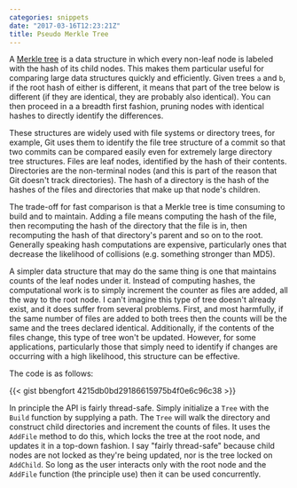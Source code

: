 ```yaml
---
categories: snippets
date: "2017-03-16T12:23:21Z"
title: Pseudo Merkle Tree
---
```


A [Merkle tree](https://en.wikipedia.org/wiki/Merkle_tree) is a data structure in which every non-leaf node is labeled with the hash of its child nodes. This makes them particular useful for comparing large data structures quickly and efficiently. Given trees `a` and `b`, if the root hash of either is different, it means that part of the tree below is different (if they are identical, they are probably also identical). You can then proceed in a a breadth first fashion, pruning nodes with identical hashes to directly identify the differences.

These structures are widely used with file systems or directory trees, for example, Git uses them to identify the file tree structure of a commit so that two commits can be compared easily even for extremely large directory tree structures. Files are leaf nodes, identified by the hash of their contents. Directories are the non-terminal nodes (and this is part of the reason that Git doesn't track directories). The hash of a directory is the hash of the hashes of the files and directories that make up that node's children.

The trade-off for fast comparison is that a Merkle tree is time consuming to build and to maintain. Adding a file means computing the hash of the file, then recomputing the hash of the directory that the file is in, then recomputing the hash of that directory's parent and so on to the root. Generally speaking hash computations are expensive, particularly ones that decrease the likelihood of collisions (e.g. something stronger than MD5).

A simpler data structure that may do the same thing is one that maintains counts of the leaf nodes under it. Instead of computing hashes, the computational work is to simply increment the counter as files are added, all the way to the root node. I can't imagine this type of tree doesn't already exist, and it does suffer from several problems. First, and most harmfully, if the same number of files are added to both trees then the counts will be the same and the trees declared identical. Additionally, if the contents of the files change, this type of tree won't be updated. However, for some applications, particularly those that simply need to identify if changes are occurring with a high likelihood, this structure can be effective.

The code is as follows:

{{< gist bbengfort 4215db0bd29186615975b4f0e6c96c38 >}}

In principle the API is fairly thread-safe. Simply initialize a `Tree` with the `Build` function by supplying a path. The `Tree` will walk the directory and construct child directories and increment the counts of files. It uses the `AddFile` method to do this, which locks the tree at the root node, and updates it in a top-down fashion. I say "fairly thread-safe" because child nodes are not locked as they're being updated, nor is the tree locked on `AddChild`. So long as the user interacts only with the root node and the `AddFile` function (the principle use) then it can be used concurrently.
